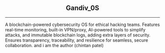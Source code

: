 <div align=center>

## Gandiv_0S

</div>

---
  A blockchain-powered cybersecurity OS for ethical hacking teams. Features real-time monitoring, built-in VPN/proxy, AI-powered tools to simplify attacks, and immutable blockchain logs, adding extra layers of security. Ensures transparency, traceability, and resilience for seamless, secure collaboration.
and i am the author (chintan patel)
